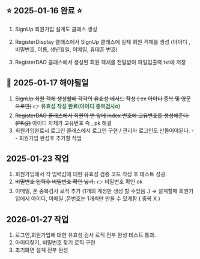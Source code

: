 ## ⭐️ 2025-01-16 완료 ⭐️

1. SignUp 회원가입 설계도 클래스 생성

2. RegisterDisplay 클래스에서  SignUp 클래스에 실제 회원 객체를 생성 (아이디 , 비밀번호, 이름, 생년월일, 이메일, 휴대폰 번호)
    
3. RegisterDAO 클래스에서 생성된 회원 객체를 전달받아 파일입출력 txt에 저장


## 📝 2025-01-17 해야될일 

1. ~~SignUp 회원 객체 생성할때 각각의 유효성 메서드 작성 ( ex 아이디 중복 및 영문으로만)~~ 👉 <span style='background-color:#dcffe4'>유효성 작성 완료(아이디 중복검사o)</span>
2. ~~RegisterDAO 클래스에서 회원의 맨 앞에 index 번호에 고유번호를 생성해준다. (PK값)~~  아이디 자체가 고유번호 즉 , pk 해결 
3. 회원가입완료시 로그인 클래스에서 로그인 구현 / 관리자 로그인도 만들어야된다. -- 회원가입 완성후 추가할 작업

## 2025-01-23 작업

1. 회원가입에서 각 입력값에 대한 유효성 검증 코드 작성 후 테스트 성공.
2. ~~비밀번호 입력후 비밀번호 확인 넣기.~~ 👉 비밀번호 확인 ok 
3. 이메일, 폰 중복검사 로직 추가 (1개의 계정만 생성 할 수있음 .)
   &rarr; 설계할때 회원가입에서 아이디, 이메일 ,폰번호는 1개씩만 만들 수 있게함 ( 중복 X )

## 2026-01-27 작업

1. 로그인,회원가입에 대한 유효성 검사 로직 전부 완성 테스트 통과.
2. 아이디찾기, 비밀번호 찾기 로직 구현
3. 초기화면 설계 전부 완성

